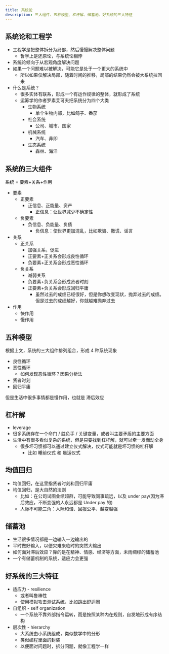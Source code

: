 ```yaml
---
title: 系统论
description: 三大组件、五种模型、杠杆解、储蓄池、好系统的三大特征
---
```


## 系统论和工程学

- 工程学是把整体拆分为局部，然后慢慢解决整体问题
  - 哲学上是还原论，与系统论相悖
- 系统论倾向于从宏观角度解决问题
- 如果一个问题难以被解决，可能它是处于一个更大的系统中
  - 所以如果仅解决局部，随着时间的推移，局部的结果仍然会被大系统拉回来
- 什么是系统？
  - 很多实体有联系，形成一个有运作规律的整体，就形成了系统
  - 运筹学的作者罗素艾可夫把系统分为四个大类
    - 生物系统
      - 单个生物内部，比如鸽子、番茄
    - 社会系统
      - 公司、城市、国家
    - 机械系统
      - 汽车、非即
    - 生态系统
      - 森林、海洋

## 系统的三大组件

系统 = 要素+关系+作用

- 要素
  - 正要素
    - 正信息、正能量、资产
      - 正信息：让世界减少不确定性
  - 负要素
    - 负信息、负能量、负债
      - 负信息：使世界更加混乱，比如欺骗、撒谎、谣言
- 关系
  - 正关系
    - 加强关系，促进
    - 正要素+正关系会形成良性循环
    - 负要素+正关系会形成恶性循环
  - 负关系
    - 减弱关系
    - 负要素+负关系会形成贤者时刻
    - 正要素+负关系会形成回归平庸
      - 虽然过去的成绩已经很好，但是你想改变现状，抛弃过去的成绩。但是过去的成绩越好，你就越难抛弃过去
- 作用
  - 快作用
  - 慢作用

## 五种模型

根据上文，系统的三大组件排列组合，形成 4 种系统现象

- 良性循环
- 恶性循环
  - 如何发现恶性循环？因果分析法
- 贤者时刻
- 回归平庸

但是生活中很多事情都是慢作用，也就是 滞后效应

## 杠杆解

- leverage
- 很多系统存在一个命门 / 胜负手 / 关键变量，或者叫主要矛盾的主要方面
- 生活中有很多看似复杂的系统，但是只要找到杠杆解，就可以牵一发而动全身
  - 很多坏习惯都可以通过建立仪式解决，仪式可能就是坏习惯的杠杆解
    - 比如 睡前仪式 和 晨运仪式

## 均值回归

- 均值回归，在这里指贤者时刻和回归平庸
- 均值回归，是大自然的法则
  - 比如：在公司试图业绩超群，可能导致同事疏远，以及 under pay(因为滞后效应，不断变强的人永远都是 Under pay 的)
  - 人际不可能三角：人际和谐、回报公平、越变越强

## 储蓄池

- 生活很多情况都是一边输入一边输出的
- 平时做好输入，以便灾难来临时的突然大输出
- 如何面对滞后效应？靠的是在精神、情感、经济等方面，未雨绸缪的储蓄池
- 一个有储蓄机制的系统，适应力会更强

## 好系统的三大特征

- 适应力 - resilience
  - 或者叫鲁棒性
  - 使用模拟攻击测试系统，比如跳出舒适圈
- 自组织 - self organization
  - 一个系统不靠外部指令运转，而是按照某种内在规则，自发地形成有序结构
- 层次性 - hierarchy
  - 大系统由小系统组成，类似数学中的分形
  - 类似编程里面的封装
  - 以便面对问题时，拆分问题，就像工程学一样
